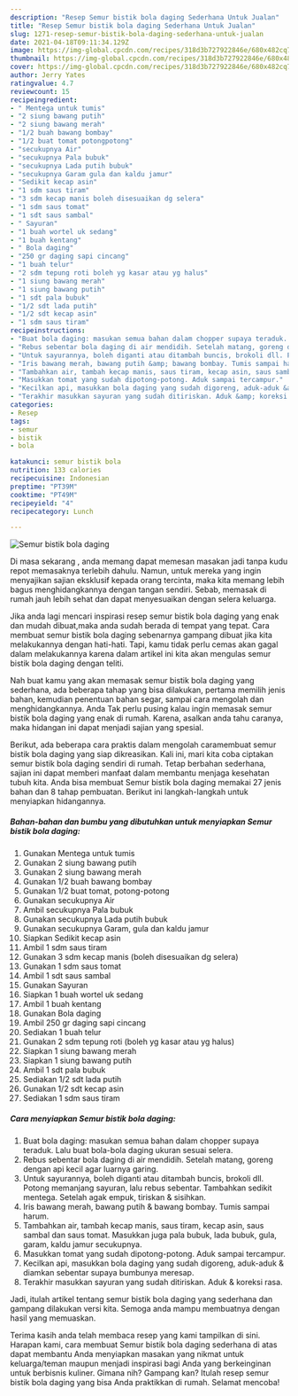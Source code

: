 ```yaml
---
description: "Resep Semur bistik bola daging Sederhana Untuk Jualan"
title: "Resep Semur bistik bola daging Sederhana Untuk Jualan"
slug: 1271-resep-semur-bistik-bola-daging-sederhana-untuk-jualan
date: 2021-04-18T09:11:34.129Z
image: https://img-global.cpcdn.com/recipes/318d3b727922846e/680x482cq70/semur-bistik-bola-daging-foto-resep-utama.jpg
thumbnail: https://img-global.cpcdn.com/recipes/318d3b727922846e/680x482cq70/semur-bistik-bola-daging-foto-resep-utama.jpg
cover: https://img-global.cpcdn.com/recipes/318d3b727922846e/680x482cq70/semur-bistik-bola-daging-foto-resep-utama.jpg
author: Jerry Yates
ratingvalue: 4.7
reviewcount: 15
recipeingredient:
- " Mentega untuk tumis"
- "2 siung bawang putih"
- "2 siung bawang merah"
- "1/2 buah bawang bombay"
- "1/2 buat tomat potongpotong"
- "secukupnya Air"
- "secukupnya Pala bubuk"
- "secukupnya Lada putih bubuk"
- "secukupnya Garam gula dan kaldu jamur"
- "Sedikit kecap asin"
- "1 sdm saus tiram"
- "3 sdm kecap manis boleh disesuaikan dg selera"
- "1 sdm saus tomat"
- "1 sdt saus sambal"
- " Sayuran"
- "1 buah wortel uk sedang"
- "1 buah kentang"
- " Bola daging"
- "250 gr daging sapi cincang"
- "1 buah telur"
- "2 sdm tepung roti boleh yg kasar atau yg halus"
- "1 siung bawang merah"
- "1 siung bawang putih"
- "1 sdt pala bubuk"
- "1/2 sdt lada putih"
- "1/2 sdt kecap asin"
- "1 sdm saus tiram"
recipeinstructions:
- "Buat bola daging: masukan semua bahan dalam chopper supaya teraduk. Lalu buat bola-bola daging ukuran sesuai selera."
- "Rebus sebentar bola daging di air mendidih. Setelah matang, goreng dengan api kecil agar luarnya garing."
- "Untuk sayurannya, boleh diganti atau ditambah buncis, brokoli dll. Potong memanjang sayuran, lalu rebus sebentar. Tambahkan sedikit mentega. Setelah agak empuk, tiriskan &amp; sisihkan."
- "Iris bawang merah, bawang putih &amp; bawang bombay. Tumis sampai harum."
- "Tambahkan air, tambah kecap manis, saus tiram, kecap asin, saus sambal dan saus tomat. Masukkan juga pala bubuk, lada bubuk, gula, garam, kaldu jamur secukupnya."
- "Masukkan tomat yang sudah dipotong-potong. Aduk sampai tercampur."
- "Kecilkan api, masukkan bola daging yang sudah digoreng, aduk-aduk &amp; diamkan sebentar supaya bumbunya meresap."
- "Terakhir masukkan sayuran yang sudah ditiriskan. Aduk &amp; koreksi rasa."
categories:
- Resep
tags:
- semur
- bistik
- bola

katakunci: semur bistik bola 
nutrition: 133 calories
recipecuisine: Indonesian
preptime: "PT39M"
cooktime: "PT49M"
recipeyield: "4"
recipecategory: Lunch

---
```



![Semur bistik bola daging](https://img-global.cpcdn.com/recipes/318d3b727922846e/680x482cq70/semur-bistik-bola-daging-foto-resep-utama.jpg)

Di masa  sekarang , anda memang dapat memesan masakan jadi tanpa kudu repot memasaknya terlebih dahulu. Namun, untuk mereka yang ingin menyajikan sajian eksklusif kepada orang tercinta, maka kita memang lebih bagus menghidangkannya dengan tangan sendiri. Sebab, memasak di rumah jauh lebih sehat dan dapat menyesuaikan dengan selera keluarga.

Jika anda lagi mencari inspirasi resep semur bistik bola daging yang enak dan mudah dibuat,maka anda sudah berada di tempat yang tepat. Cara membuat semur bistik bola daging  sebenarnya gampang dibuat jika kita melakukannya dengan hati-hati. Tapi, kamu tidak perlu cemas akan gagal dalam melakukannya 
karena dalam artikel ini kita akan mengulas semur bistik bola daging dengan teliti.  



Nah buat kamu yang akan memasak semur bistik bola daging yang sederhana, ada beberapa tahap yang bisa dilakukan, pertama memilih jenis bahan, kemudian penentuan bahan segar, sampai cara mengolah dan menghidangkannya. Anda Tak perlu pusing kalau ingin memasak semur bistik bola daging yang enak di rumah. Karena, asalkan anda  tahu caranya, maka hidangan ini dapat menjadi sajian yang spesial.

Berikut, ada beberapa cara praktis  dalam mengolah caramembuat semur bistik bola daging yang siap dikreasikan. Kali ini, mari kita coba ciptakan semur bistik bola daging sendiri di rumah. Tetap berbahan sederhana, sajian ini dapat memberi manfaat dalam membantu menjaga kesehatan tubuh kita. Anda bisa membuat Semur bistik bola daging memakai 27 jenis bahan dan 8 tahap pembuatan. Berikut ini langkah-langkah untuk menyiapkan hidangannya.

<!--inarticleads1-->

##### Bahan-bahan dan bumbu yang dibutuhkan untuk menyiapkan Semur bistik bola daging:

1. Gunakan  Mentega untuk tumis
1. Gunakan 2 siung bawang putih
1. Gunakan 2 siung bawang merah
1. Gunakan 1/2 buah bawang bombay
1. Gunakan 1/2 buat tomat, potong-potong
1. Gunakan secukupnya Air
1. Ambil secukupnya Pala bubuk
1. Gunakan secukupnya Lada putih bubuk
1. Gunakan secukupnya Garam, gula dan kaldu jamur
1. Siapkan Sedikit kecap asin
1. Ambil 1 sdm saus tiram
1. Gunakan 3 sdm kecap manis (boleh disesuaikan dg selera)
1. Gunakan 1 sdm saus tomat
1. Ambil 1 sdt saus sambal
1. Gunakan  Sayuran
1. Siapkan 1 buah wortel uk sedang
1. Ambil 1 buah kentang
1. Gunakan  Bola daging
1. Ambil 250 gr daging sapi cincang
1. Sediakan 1 buah telur
1. Gunakan 2 sdm tepung roti (boleh yg kasar atau yg halus)
1. Siapkan 1 siung bawang merah
1. Siapkan 1 siung bawang putih
1. Ambil 1 sdt pala bubuk
1. Sediakan 1/2 sdt lada putih
1. Gunakan 1/2 sdt kecap asin
1. Sediakan 1 sdm saus tiram




<!--inarticleads2-->

##### Cara menyiapkan Semur bistik bola daging:

1. Buat bola daging: masukan semua bahan dalam chopper supaya teraduk. Lalu buat bola-bola daging ukuran sesuai selera.
1. Rebus sebentar bola daging di air mendidih. Setelah matang, goreng dengan api kecil agar luarnya garing.
1. Untuk sayurannya, boleh diganti atau ditambah buncis, brokoli dll. Potong memanjang sayuran, lalu rebus sebentar. Tambahkan sedikit mentega. Setelah agak empuk, tiriskan &amp; sisihkan.
1. Iris bawang merah, bawang putih &amp; bawang bombay. Tumis sampai harum.
1. Tambahkan air, tambah kecap manis, saus tiram, kecap asin, saus sambal dan saus tomat. Masukkan juga pala bubuk, lada bubuk, gula, garam, kaldu jamur secukupnya.
1. Masukkan tomat yang sudah dipotong-potong. Aduk sampai tercampur.
1. Kecilkan api, masukkan bola daging yang sudah digoreng, aduk-aduk &amp; diamkan sebentar supaya bumbunya meresap.
1. Terakhir masukkan sayuran yang sudah ditiriskan. Aduk &amp; koreksi rasa.




Jadi, itulah artikel tentang  semur bistik bola daging  yang sederhana dan gampang dilakukan versi kita. Semoga anda mampu membuatnya dengan hasil yang memuaskan. 

Terima kasih anda telah membaca resep yang kami tampilkan di sini. Harapan kami, cara membuat  Semur bistik bola daging sederhana di atas dapat membantu Anda menyiapkan masakan yang nikmat untuk keluarga/teman maupun menjadi inspirasi bagi Anda yang berkeinginan untuk berbisnis kuliner. Gimana nih? Gampang kan? Itulah resep semur bistik bola daging yang bisa Anda praktikkan di rumah. Selamat mencoba!

